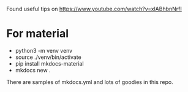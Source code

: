 Found useful tips on https://www.youtube.com/watch?v=xlABhbnNrfI

# For material

- python3 -m venv venv
- source ./venv/bin/activate
- pip install mkdocs-material
- mkdocs new .

There are samples of mkdocs.yml and lots of goodies in this repo.